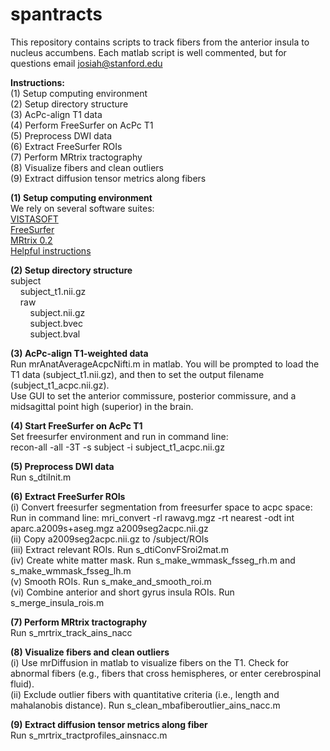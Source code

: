 # spantracts

This repository contains scripts to track fibers from the anterior insula to nucleus accumbens. Each matlab script is well commented, but for questions email josiah@stanford.edu

<b>Instructions: </b></br>
(1) Setup computing environment </br>
(2) Setup directory structure </br>
(3) AcPc-align T1 data </br>
(4) Perform FreeSurfer on AcPc T1 </br>
(5) Preprocess DWI data </br>
(6) Extract FreeSurfer ROIs </br>
(7) Perform MRtrix tractography </br>
(8) Visualize fibers and clean outliers </br>
(9) Extract diffusion tensor metrics along fibers </br>

<b>(1) Setup computing environment </b></br>
We rely on several software suites: </br> 
<a href="https://github.com/vistalab/vistasoft">VISTASOFT</a></br>
<a href="https://surfer.nmr.mgh.harvard.edu/fswiki/DownloadAndInstall">FreeSurfer </a></br>
<a href="http://jdtournier.github.io/mrtrix-0.2/">MRtrix 0.2</a></br>
<a href="http://web.stanford.edu/group/vista/cgi-bin/wiki/index.php/MrDiffusion">Helpful instructions</a></br>

<b>(2) Setup directory structure </b></br>
subject </br>
&nbsp;&nbsp;&nbsp;&nbsp;subject_t1.nii.gz</br>
&nbsp;&nbsp;&nbsp;&nbsp;raw </br>
&nbsp;&nbsp;&nbsp;&nbsp;&nbsp;&nbsp;&nbsp;&nbsp;subject.nii.gz </br>
&nbsp;&nbsp;&nbsp;&nbsp;&nbsp;&nbsp;&nbsp;&nbsp;subject.bvec </br>
&nbsp;&nbsp;&nbsp;&nbsp;&nbsp;&nbsp;&nbsp;&nbsp;subject.bval </br>

<b>(3) AcPc-align T1-weighted data </b></br>
Run mrAnatAverageAcpcNifti.m in matlab. You will be prompted to load the T1 data (subject_t1.nii.gz), and then to set the output filename (subject_t1_acpc.nii.gz). </br>
Use GUI to set the anterior commissure, posterior commissure, and a midsagittal point high (superior) in the brain. </br>

<b>(4) Start FreeSurfer on AcPc T1</b></br>
Set freesurfer environment and run in command line:</br>
recon-all -all -3T -s subject -i subject_t1_acpc.nii.gz

<b>(5) Preprocess DWI data</b></br>
Run s_dtiInit.m

<b>(6) Extract FreeSurfer ROIs</b></br>
(i) Convert freesurfer segmentation from freesurfer space to acpc space:</br>
Run in command line: mri_convert -rl rawavg.mgz -rt nearest -odt int aparc.a2009s+aseg.mgz a2009seg2acpc.nii.gz</br>
(ii) Copy a2009seg2acpc.nii.gz to /subject/ROIs </br>
(iii) Extract relevant ROIs. Run s_dtiConvFSroi2mat.m </br>
(iv) Create white matter mask. Run s_make_wmmask_fsseg_rh.m and s_make_wmmask_fsseg_lh.m </br>
(v) Smooth ROIs. Run s_make_and_smooth_roi.m </br>
(vi) Combine anterior and short gyrus insula ROIs. Run s_merge_insula_rois.m </br>

<b>(7) Perform MRtrix tractography</b></br>
Run s_mrtrix_track_ains_nacc </br>

<b>(8) Visualize fibers and clean outliers</b></br>
(i) Use mrDiffusion in matlab to visualize fibers on the T1. Check for abnormal fibers (e.g., fibers that cross hemispheres, or enter cerebrospinal fluid).</br>
(ii) Exclude outlier fibers with quantitative criteria (i.e., length and mahalanobis distance). Run s_clean_mbafiberoutlier_ains_nacc.m

<b>(9) Extract diffusion tensor metrics along fiber</b></br>
Run s_mrtrix_tractprofiles_ainsnacc.m
